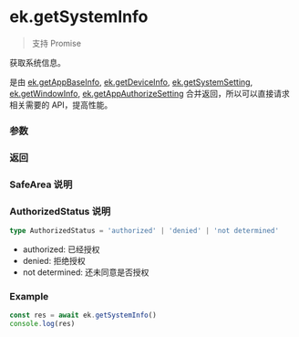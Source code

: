 # ek.getSystemInfo

> <Icon type="success" /> 支持 Promise

获取系统信息。

是由 [ek.getAppBaseInfo](./getAppBaseInfo), [ek.getDeviceInfo](./getDeviceInfo), [ek.getSystemSetting](./getSystemSetting), [ek.getWindowInfo](./getWindowInfo), [ek.getAppAuthorizeSetting](./getAppAuthorizeSetting) 合并返回，所以可以直接请求相关需要的 API，提高性能。

### 参数

<Props options />

### 返回

<Results :data="results" />

### SafeArea 说明

<Results :data="safeArea" />

### AuthorizedStatus 说明

```ts
type AuthorizedStatus = 'authorized' | 'denied' | 'not determined'
```

- authorized: 已经授权
- denied: 拒绝授权
- not determined: 还未同意是否授权

### Example

```ts
const res = await ek.getSystemInfo()
console.log(res)
```

<script setup>
const results = [
  {
    name: 'SDKVersion',
    type: 'string',
    desc: '客户端JS基础库版本',
    version: '0.1.0',
  },
  {
    name: 'nativeSDKVersion',
    type: 'string',
    desc: '原生客户端基础库版本',
    version: '0.1.0',
  },
  {
    name: 'version',
    type: 'string',
    desc: '宿主版本号',
    version: '0.1.0',
  },
  {
    name: 'language',
    type: 'string',
    desc: '系统语言',
    version: '0.1.0',
  },
  {
    name: 'theme',
    type: 'string',
    desc: '系统当前主题',
    version: '0.1.0',
    types: [
      { type: "light", desc:"浅色主题" },
      { type: "dark", desc:"深色主题" },
    ]
  },
  {
    name: 'brand',
    type: 'string',
    desc: '设备品牌',
    version: '0.1.0',
  },
  {
    name: 'model',
    type: 'string',
    desc: '设备型号',
    version: '0.1.0',
  },
  {
    name: 'system',
    type: 'string',
    desc: '操作系统及版本',
    version: '0.1.0',
  },
  {
    name: 'platform',
    type: 'string',
    desc: '客户端平台',
    version: '0.1.0',
  },
  {
    name: 'bluetoothEnabled',
    type: 'boolean',
    desc: '蓝牙的系统开关',
    version: '0.1.0',
  },
  {
    name: 'locationEnabled',
    type: 'boolean',
    desc: '地理位置的系统开关',
    version: '0.1.0',
  },
  {
    name: 'wifiEnabled',
    type: 'boolean',
    desc: 'Wi-Fi 的系统开关',
    version: '0.1.0',
  },
  {
    name: 'deviceOrientation',
    type: 'string',
    desc: '设备方向',
    version: '0.1.0',
    values: [
      { value: "portrait", desc: "竖屏" },
      { value: "landscape", desc: "横屏" },
    ]
  },
  {
    name: 'pixelRatio',
    type: 'number',
    desc: '设备像素比',
    version: '0.1.0',
  },
  {
    name: 'screenWidth',
    type: 'number',
    desc: '屏幕宽度，单位px',
    version: '0.1.0',
  },
  {
    name: 'screenHeight',
    type: 'number',
    desc: '屏幕高度，单位px',
    version: '0.1.0',
  },
  {
    name: 'windowWidth',
    type: 'number',
    desc: '可使用窗口宽度，单位px',
    version: '0.1.0',
  },
  {
    name: 'windowHeight',
    type: 'number',
    desc: '可使用窗口高度，单位px',
    version: '0.1.0',
  },
  {
    name: 'statusBarHeight',
    type: 'number',
    desc: '状态栏的高度，单位px',
    version: '0.1.0',
  },
  {
    name: 'safeArea',
    type: 'SafeArea',
    desc: '安全区域',
    version: '0.1.0',
  },
  {
    name: 'screenTop',
    type: 'number',
    desc: '窗口上边缘的 y 值，单位px',
    version: '0.1.0',
  },
  {
    name: 'albumAuthorized',
    type: 'AuthorizedStatus',
    desc: '允许宿主使用相册的开关',
    version: '0.1.0',
  },
  {
    name: 'bluetoothAuthorized',
    type: 'AuthorizedStatus',
    desc: '允许宿主使用蓝牙的开关',
    version: '0.1.0',
  },
  {
    name: 'cameraAuthorized',
    type: 'AuthorizedStatus',
    desc: '允许宿主使用摄像头的开关',
    version: '0.1.0',
  },
  {
    name: 'locationAuthorized',
    type: 'AuthorizedStatus',
    desc: '允许宿主使用定位的开关',
    version: '0.1.0',
  },
  {
    name: 'locationReducedAccuracy',
    type: 'boolean',
    desc: '是否是模糊定位',
    version: '0.1.0',
  },
  {
    name: 'microphoneAuthorized',
    type: 'AuthorizedStatus',
    desc: '允许宿主使用麦克风的开关',
    version: '0.1.0',
  },
  {
    name: 'notificationAuthorized',
    type: 'AuthorizedStatus',
    desc: '允许宿主通知的开关',
    version: '0.1.0',
  },
  {
    name: 'notificationAlertAuthorized',
    type: 'AuthorizedStatus',
    desc: '允许宿主通知带有提醒的开关',
    version: '0.1.0',
  },
  {
    name: 'notificationBadgeAuthorized',
    type: 'AuthorizeStatus',
    desc: '允许宿主通知带有标记的开关',
    version: '0.1.0',
  },
  {
    name: 'notificationSoundAuthorized',
    type: 'AuthorizedStatus',
    desc: '允许宿主通知带有声音的开关',
    version: '0.1.0',
  },
]

const safeArea = [
  {
    name: 'left',
    type: 'number',
    desc: '安全区域左上角横坐标',
    version: '0.1.0',
  },
  {
    name: 'right',
    type: 'number',
    desc: '安全区域右下角横坐标',
    version: '0.1.0',
  },
  {
    name: 'top',
    type: 'number',
    desc: '安全区域左上角纵坐标',
    version: '0.1.0',
  },
  {
    name: 'bottom',
    type: 'number',
    desc: '安全区域右下角纵坐标',
    version: '0.1.0',
  },
  {
    name: 'width',
    type: 'number',
    desc: '安全区域的宽度',
    version: '0.1.0',
  },
  {
    name: 'height',
    type: 'number',
    desc: '安全区域的高度',
    version: '0.1.0',
  },
]
</script>
